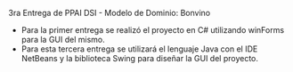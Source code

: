 3ra Entrega de PPAI DSI - Modelo de Dominio: Bonvino

* Para la primer entrega se realizó el proyecto en C# utilizando winForms para la GUI del mismo.
* Para esta tercera entrega se utilizará el lenguaje Java con el IDE NetBeans y la biblioteca Swing para diseñar la GUI del proyecto.